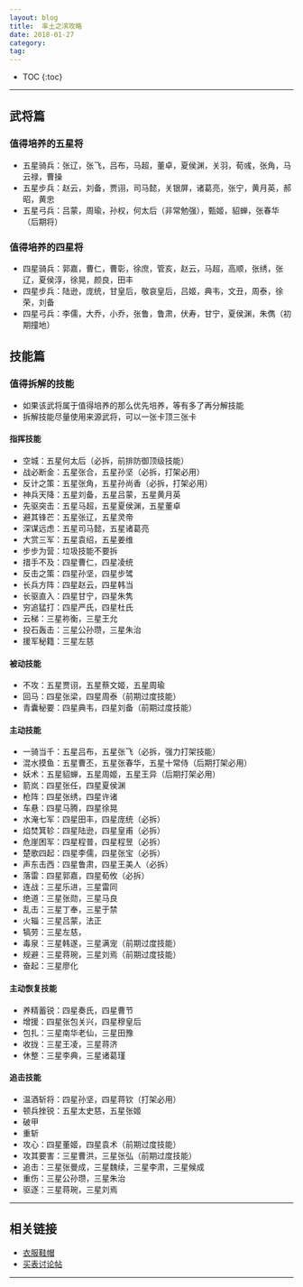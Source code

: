 ```yaml
---
layout: blog
title:  率土之滨攻略
date: 2018-01-27
category:
tag:
---
```


* TOC
{:toc}

*****

## 武将篇

### 值得培养的五星将
* 五星骑兵：张辽，张飞，吕布，马超，董卓，夏侯渊，关羽，荀彧，张角，马云禄，曹操
* 五星步兵：赵云，刘备，贾诩，司马懿，关银屏，诸葛亮，张宁，黄月英，郝昭，黄忠
* 五星弓兵：吕蒙，周瑜，孙权，何太后（非常勉强），甄姬，貂蝉，张春华（后期将）

### 值得培养的四星将

* 四星骑兵：郭嘉，曹仁，曹彰，徐庶，管亥，赵云，马超，高顺，张绣，张辽，夏侯淳，徐晃，颜良，田丰
* 四星步兵：陆逊，庞统，甘皇后，敬哀皇后，吕姬，典韦，文丑，周泰，徐荣，刘备
* 四星弓兵：李儒，大乔，小乔，张鲁，鲁肃，伏寿，甘宁，夏侯渊，朱儁（初期撞地）

## 技能篇
### 值得拆解的技能
* 如果该武将属于值得培养的那么优先培养，等有多了再分解技能
* 拆解技能尽量使用来源武将，可以一张卡顶三张卡

#### 指挥技能
* 空城：五星何太后（必拆，前排防御顶级技能）
* 战必断金：五星张合，五星孙坚（必拆，打架必用）
* 反计之策：五星张角，五星孙尚香（必拆，打架必用）
* 神兵天降：五星刘备，五星吕蒙，五星黄月英
* 先驱突击：五星马超，五星夏侯渊，五星董卓
* 避其锋芒：五星张辽，五星灵帝
* 深谋远虑：五星司马懿，五星诸葛亮
* 大赏三军：五星袁绍，五星姜维
* 步步为营：垃圾技能不要拆
* 措手不及：四星曹仁，四星凌统
* 反击之策：四星孙坚，四星步骘
* 长兵方阵：四星赵云，四星韩当
* 长驱直入：四星甘宁，四星朱隽
* 穷追猛打：四星严氏，四星杜氏
* 云梯：三星祢衡，三星王允
* 投石轰击：三星公孙瓒，三星朱治
* 援军秘籍：三星左慈

#### 被动技能
* 不攻：五星贾诩，五星蔡文姬，五星周瑜
* 回马：四星张梁，四星周泰（前期过度技能）
* 青囊秘要：四星典韦，四星刘备（前期过度技能）

#### 主动技能
* 一骑当千：五星吕布，五星张飞（必拆，强力打架技能）
* 混水摸鱼：五星曹丕，五星张春华，五星十常侍（后期打架必用）
* 妖术：五星貂蝉，五星周姬，五星王异（后期打架必用）
* 箭岚：四星张任，四星夏侯渊
* 枪阵：四星张绣，四星许诸
* 车悬：四星马腾，四星徐晃
* 水淹七军：四星田丰，四星庞统（必拆）
* 焰焚箕轸：四星陆逊，四星皇甫（必拆）
* 危崖困军：四星程普，四星程昱（必拆）
* 楚歌四起：四星李儒，四星张宝（必拆）
* 声东击西：四星鲁肃，四星王美人（必拆）
* 落雷：四星郭嘉，四星荀攸（必拆）
* 连战：三星乐进，三星雷同
* 绝道：三星张勋，三星马良
* 乱击：三星丁奉，三星于禁
* 火辎：三星吕蒙，法正
* 犒劳：三星左慈，
* 毒泉：三星韩遂，三星满宠（前期过度技能）
* 规避：三星蒋琬，三星刘焉（前期过度技能）
* 奋起：三星廖化

#### 主动恢复技能
* 养精蓄锐：四星奏氏，四星曹节
* 增援：四星张包关兴，四星穆皇后
* 包扎：三星南华老仙，三星田豫
* 收拢：三星王凌，三星蒋济
* 休整：三星李典，三星诸葛瑾

#### 追击技能
* 温酒斩将：四星孙坚，四星蒋钦（打架必用）
* 顿兵挫锐：五星太史慈，五星张姬
* 破甲
* 重斩
* 攻心：四星董姬，四星袁术（前期过度技能）
* 攻其要害：三星曹洪，三星张弘（前期过度技能）
* 追击：三星张曼成，三星魏续，三星李肃，三星候成
* 重伤：三星公孙瓒，三星朱治
* 驱逐：三星蒋琬，三星刘焉


*****

## 相关链接

* [衣服鞋帽](http://wenzhang.16fan.com/a/522318.html)
* [买表讨论帖](http://wenzhang.16fan.com/a/258423.html)

******
